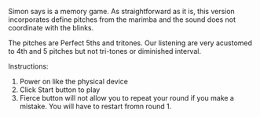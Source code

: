 Simon says is a memory game.
As straightforward as it is, this version incorporates define pitches from the marimba and the sound does not coordinate with the blinks.

The pitches are Perfect 5ths and tritones. Our listening are very acustomed to 4th and 5 pitches but not tri-tones or diminished interval.

Instructions:
1. Power on like the physical device
2. Click Start button to play
3. Fierce button will not allow you to repeat your round if you make a mistake. You will have to restart fromn round 1.
